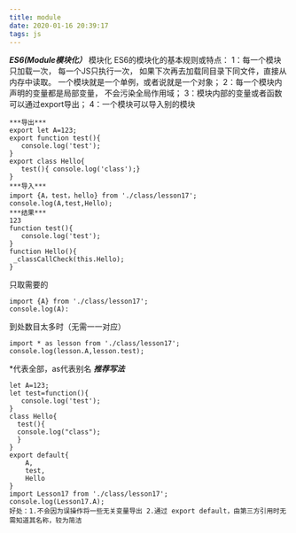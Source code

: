 ```yaml
---
title: module
date: 2020-01-16 20:39:17
tags: js
---
```

***ES6(Module模块化）***
模块化
ES6的模块化的基本规则或特点：
1：每一个模块只加载一次， 每一个JS只执行一次， 如果下次再去加载同目录下同文件，直接从内存中读取。 一个模块就是一个单例，或者说就是一个对象；
2：每一个模块内声明的变量都是局部变量， 不会污染全局作用域；
3：模块内部的变量或者函数可以通过export导出；
4：一个模块可以导入别的模块


```
***导出***
export let A=123;
export function test(){
   console.log('test');
}
export class Hello{
   test(){ console.log('class');}
}
***导入***
import {A，test，hello} from './class/lesson17';
console.log(A,test,Hello);
***结果***
123
function test(){
   console.log('test');
}
function Hello(){
 _classCallCheck(this.Hello);
}
```
只取需要的
```
import {A} from './class/lesson17';
console.log(A):
```
到处数目太多时（无需一一对应）
```
import * as lesson from './class/lesson17';
console.log(lesson.A,lesson.test);
```
\*代表全部，as代表别名
***推荐写法***
```
let A=123;
let test=function(){
   console.log('test');
}
class Hello{
  test(){
  console.log("class");
  }
}
export default{
    A,
    test,
    Hello
}
import Lesson17 from './class/lesson17';
console.log(Lesson17.A);
好处：1.不会因为误操作将一些无关变量导出 2.通过 export default，由第三方引用时无需知道其名称，较为简洁
```
